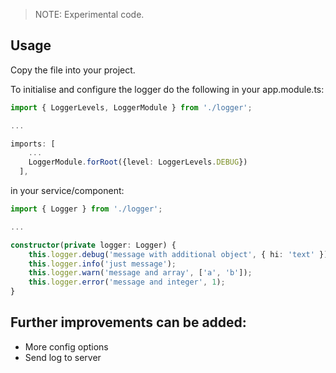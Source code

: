 > NOTE: Experimental code.

## Usage

Copy the file into your project.

To initialise and configure the logger do the following in your app.module.ts:

```typescript
import { LoggerLevels, LoggerModule } from './logger';

...

imports: [
    ...
    LoggerModule.forRoot({level: LoggerLevels.DEBUG})
  ],
```

in your service/component:

```typescript
import { Logger } from './logger';

...

constructor(private logger: Logger) {
    this.logger.debug('message with additional object', { hi: 'text' });
    this.logger.info('just message');
    this.logger.warn('message and array', ['a', 'b']);
    this.logger.error('message and integer', 1);
}
```

## Further improvements can be added:

- More config options
- Send log to server